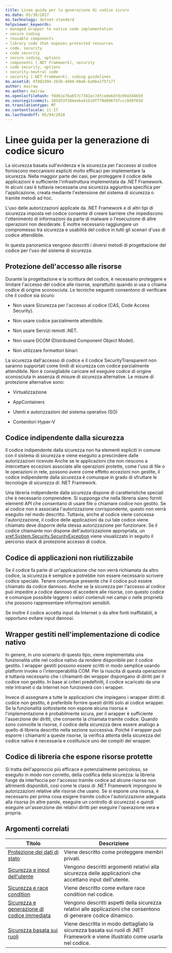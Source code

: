 ```yaml
---
title: Linee guida per la generazione di codice sicuro
ms.date: 03/30/2017
ms.technology: dotnet-standard
helpviewer_keywords:
- managed wrapper to native code implementation
- secure coding
- reusable components
- library code that exposes protected resources
- code, security
- code security
- secure coding, options
- components [.NET Framework], security
- code security, options
- security-neutral code
- security [.NET Framework], coding guidelines
ms.assetid: 4f882d94-262b-4494-b0a6-ba9ba1f5f177
author: mairaw
ms.author: mairaw
ms.openlocfilehash: f8d61e76a657c7341ec7dfcede6d7dc9943d4659
ms.sourcegitcommit: 3d5d33f384eeba41b2dff79d096f47ccc8d8f03d
ms.translationtype: MT
ms.contentlocale: it-IT
ms.lasthandoff: 05/04/2018
---
```

# <a name="secure-coding-guidelines"></a>Linee guida per la generazione di codice sicuro
La sicurezza basata sull'evidenza e la sicurezza per l'accesso al codice forniscono meccanismi espliciti molto efficaci per implementare la sicurezza. Nella maggior parte dei casi, per proteggere il codice delle applicazioni è sufficiente l'infrastruttura implementata da .NET Framework. In alcuni casi è tuttavia necessaria una sicurezza aggiuntiva specifica per l'applicazione, creata mediante l'estensione del sistema di sicurezza o tramite metodi ad hoc.  
  
 L'uso delle autorizzazioni applicate da .NET Framework e di altri tipi di sicurezza imposta nel codice consente di creare barriere che impediscono l'ottenimento di informazioni da parte di malware o l'esecuzione di altre operazioni non desiderate. È inoltre necessario raggiungere un compromesso tra sicurezza e usabilità del codice in tutti gli scenari d'uso di codice attendibile.  
  
 In questa panoramica vengono descritti i diversi metodi di progettazione del codice per l'uso del sistema di sicurezza.  
  
## <a name="securing-resource-access"></a>Protezione dell'accesso alle risorse  
 Durante la progettazione e la scrittura del codice, è necessario proteggere e limitare l'accesso del codice alle risorse, soprattutto quando si usa o chiama codice di origine sconosciuta. Le tecniche seguenti consentono di verificare che il codice sia sicuro:  
  
-   Non usare Sicurezza per l'accesso al codice (CAS, Code Access Security).  
  
-   Non usare codice parzialmente attendibile.  
  
-   Non usare Servizi remoti .NET.  
  
-   Non usare DCOM (Distributed Component Object Model).  
  
-   Non utilizzare formattori binari.  
  
 La sicurezza dall'accesso di codice e il codice SecurityTransparent non saranno supportati come limiti di sicurezza con codice parzialmente attendibile. Non è consigliabile caricare ed eseguire codice di origine sconosciuta in assenza di misure di sicurezza alternative. Le misure di protezione alternative sono:  
  
-   Virtualizzazione  
  
-   AppContainers  
  
-   Utenti e autorizzazioni del sistema operativo (SO)  
  
-   Contenitori Hyper-V  
  
## <a name="security-neutral-code"></a>Codice indipendente dalla sicurezza  
 Il codice indipendente dalla sicurezza non ha elementi espliciti in comune con il sistema di sicurezza e viene eseguito a prescindere dalle autorizzazioni ricevute Anche se le applicazioni che non riescono a intercettare eccezioni associate alle operazioni protette, come l'uso di file o le operazioni in rete, possono avere come effetto eccezioni non gestite, il codice indipendente dalla sicurezza è comunque in grado di sfruttare le tecnologie di sicurezza di .NET Framework.  
  
 Una libreria indipendente dalla sicurezza dispone di caratteristiche speciali che è necessario comprendere. Si supponga che nella libreria siano forniti elementi API che consentano di usare file o chiamare codice non gestito. Se al codice non è associata l'autorizzazione corrispondente, questo non verrà eseguito nel modo descritto. Tuttavia, anche al codice viene concessa l'autorizzazione, il codice delle applicazioni da cui tale codice viene chiamato deve disporre della stessa autorizzazione per funzionare. Se il codice chiamante non dispone dell'autorizzazione appropriata, un <xref:System.Security.SecurityException> viene visualizzato in seguito il percorso stack di protezione accesso di codice.  
  
## <a name="application-code-that-is-not-a-reusable-component"></a>Codice di applicazioni non riutilizzabile  
 Se il codice fa parte di un'applicazione che non verrà richiamata da altro codice, la sicurezza è semplice e potrebbe non essere necessario scrivere codice speciale. Tenere comunque presente che il codice può essere chiamato da codice dannoso. Anche se la sicurezza per l'accesso al codice può impedire a codice dannoso di accedere alle risorse, con questo codice è comunque possibile leggere i valori contenuti nei campi o nelle proprietà che possono rappresentare informazioni sensibili.  
  
 Se inoltre il codice accetta input da Internet o da altre fonti inaffidabili, è opportuno evitare input dannosi.  
  
## <a name="managed-wrapper-to-native-code-implementation"></a>Wrapper gestiti nell'implementazione di codice nativo  
 In genere, in uno scenario di questo tipo, viene implementata una funzionalità utile nel codice nativo da rendere disponibile per il codice gestito. I wrapper gestiti possono essere scritti in modo semplice usando platform invoke o l'interoperabilità COM. Per la riuscita di questa operazione è tuttavia necessario che i chiamanti dei wrapper dispongano di diritti per il codice non gestito. In base ai criteri predefiniti, il codice scaricato da una rete Intranet o da Internet non funzionerà con i wrapper.  
  
 Invece di assegnare a tutte le applicazioni che impiegano i wrapper diritti di codice non gestito, è preferibile fornire questi diritti solo al codice wrapper. Se la funzionalità sottostante non espone alcuna risorsa e l'implementazione è probabilmente sicura, per il wrapper è sufficiente l'asserzione dei diritti, che consente la chiamata tramite codice. Quando sono coinvolte le risorse, il codice della sicurezza deve essere analogo a quello di libreria descritto nella sezione successiva. Poiché il wrapper può esporre i chiamanti a queste risorse, la verifica attenta della sicurezza del codice nativo è necessaria e costituisce uno dei compiti del wrapper.  
  
## <a name="library-code-that-exposes-protected-resources"></a>Codice di libreria che espone risorse protette  
 Si tratta dell'approccio più efficace e potenzialmente pericoloso, se eseguito in modo non corretto, della codifica della sicurezza: la libreria funge da interfaccia per l'accesso tramite codice ad alcune risorse non altrimenti disponibili, così come le classi di .NET Framework impongono le autorizzazioni relative alle risorse che usano. Se si espone una risorsa, è necessario per prima cosa esigere tramite codice l'autorizzazione adeguata alla risorsa (in altre parole, eseguire un controllo di sicurezza) e quindi eseguire un'asserzione dei relativi diritti per eseguire l'operazione vera e propria.  
  
## <a name="related-topics"></a>Argomenti correlati  
  
|Titolo|Descrizione|  
|-----------|-----------------|  
|[Protezione dei dati di stato](../../../docs/standard/security/securing-state-data.md)|Viene descritto come proteggere membri privati.|  
|[Sicurezza e input dell'utente](../../../docs/standard/security/security-and-user-input.md)|Vengono descritti argomenti relativi alla sicurezza delle applicazioni che accettano input dell'utente.|  
|[Sicurezza e race condition](../../../docs/standard/security/security-and-race-conditions.md)|Viene descritto come evitare race condition nel codice.|  
|[Sicurezza e generazione di codice immediata](../../../docs/standard/security/security-and-on-the-fly-code-generation.md)|Vengono descritti aspetti della sicurezza relativi alle applicazioni che consentono di generare codice dinamico.|  
|[Sicurezza basata sui ruoli](../../../docs/standard/security/role-based-security.md)|Viene descritta in modo dettagliato la sicurezza basata sui ruoli di .NET Framework e viene illustrato come usarla nel codice.|
